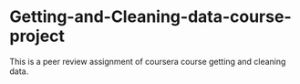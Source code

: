 # Getting-and-Cleaning-data-course-project
This is a peer review assignment of coursera course getting and cleaning data.
